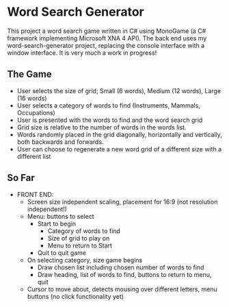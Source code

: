 # Word Search Generator
This project a word search game written in C# using MonoGame (a C# framework implementing Microsoft XNA 4 API). The back end uses my word-search-generator project, replacing the console interface with a window interface. It is very much a work in progress!


## The Game
- User selects the size of grid; Small (6 words), Medium (12 words), Large (16 words)
- User selects a category of words to find (Instruments, Mammals, Occupations)
- User is presented with the words to find and the word search grid
 - Grid size is relative to the number of words in the words list. 
 - Words randomly placed in the grid diagonally, horizontally and vertically, both backwards and forwards.
- User can choose to regenerate a new word grid of a different size with a different list

## So Far
- FRONT END:
	- Screen size independent scaling, placement for 16:9 (not resolution independent!) 
	- Menu: buttons to select
		- Start to begin
			- Category of words to find
			- Size of grid to play on
			- Menu to return to Start
		- Quit to quit game
	- On selecting category, size game begins
		- Draw chosen list including chosen number of words to find
		- Draw heading, list of words to find, buttons to return to menu, quit
	- Cursor to move about, detects mousing over different letters, menu buttons (no click functionality yet)